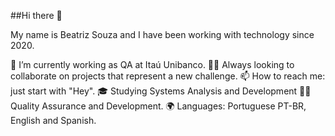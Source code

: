 ##Hi there 👋

My name is Beatriz Souza and I have been working with technology since 2020.

🔭 I’m currently working as QA at Itaú Unibanco.
💪🏽 Always looking to collaborate on projects that represent a new challenge.
📫 How to reach me: just start with "Hey".
🎓 Studying Systems Analysis and Development
👨‍💻 Quality Assurance and Development.
🌍 Languages: Portuguese PT-BR, English and Spanish.
